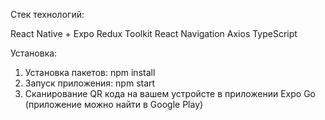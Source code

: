 Стек технологий:

React Native + Expo
Redux Toolkit
React Navigation
Axios
TypeScript

Установка: 

1) Установка пакетов: npm install
2) Запуск приложения: npm start
3) Сканирование QR кода на вашем устройсте в приложении Expo Go (приложение можно найти в Google Play)
